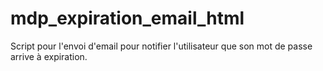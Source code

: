 # mdp_expiration_email_html
Script pour l'envoi d'email pour notifier l'utilisateur que son mot de passe arrive à expiration.
